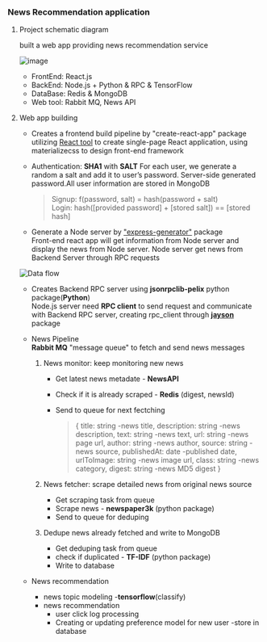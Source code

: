 ### News Recommendation application
1. Project schematic diagram  
    
    built a web app providing news recommendation service  

    ![image](https://i.imgur.com/F0wSGse.png)  

    - FrontEnd: React.js
    - BackEnd: Node.js + Python & RPC & TensorFlow
    - DataBase: Redis & MongoDB
    - Web tool: Rabbit MQ, News API


2. Web app building  
    * Creates a frontend build pipeline by "create-react-app" package
    utilizing [React tool](https://reactjs.org/blog/2016/07/22/create-apps-with-no-configuration.html) to create single-page React application, using materializecss to design front-end framework

    * Authentication: **SHA1** with **SALT**
    For each user, we generate a random a salt and add it to user’s password. Server-side generated password.All user information are stored in MongoDB  

        >Signup: f(password, salt) = hash(password + salt)  
        >Login: hash([provided password] + [stored salt]) == [stored hash]

    * Generate a Node server by ["express-generator"](https://expressjs.com/en/starter/generator.html) package  
    Front-end react app will get information from Node server and display the news from Node server. Node server get news from Backend Server through RPC requests
    
    ![Data flow](https://i.imgur.com/Lzu6pgs.jpg)  

    * Creates Backend RPC server using **jsonrpclib-pelix** python package(**Python**)  
    Node.js server need **RPC client** to send request and communicate with Backend RPC server, creating rpc_client through [**jayson**](https://www.npmjs.com/package/jayson) package  

    * News Pipeline  
    **Rabbit MQ** "message queue" to fetch and send news messages
        1. News monitor: keep monitoring new news  
            * Get latest news metadate - **NewsAPI**
            * Check if it is already scraped - **Redis** (digest, newsId)
            * Send to queue for next fectching
                
                >{ title: string -news title,
                >  description: string -news description,
                >  text: string -news text,
                >  url: string -news page url,
                >  author: string -news author,
                >  source: string -news source,
                >  publishedAt: date -published date,
                >  urlToImage: string -news image url,
                >  class: string -news category,
                >  digest: string -news MD5 digest
                >}

        2. News fetcher: scrape detailed news from original news source
            * Get scraping task from queue
            * Scrape news - **newspaper3k** (python package)
            * Send to queue for deduping

        3. Dedupe news already fetched and write to MongoDB
            * Get deduping task from queue
            * check if duplicated - **TF-IDF** (python package)
            * Write to database
        
    * News recommendation
        * news topic modeling -**tensorflow**(classify)
        * news recommendation 
            * user click log processing
            * Creating or updating preference model for new user -store in database



